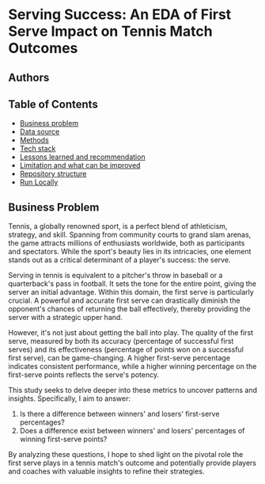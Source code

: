 # Serving Success: An EDA of First Serve Impact on Tennis Match Outcomes
## Authors
## Table of Contents
* [Business problem]()
* [Data source]()
* [Methods]()
* [Tech stack]()
* [Lessons learned and recommendation]()
* [Limitation and what can be improved]()
* [Repository structure]()
* [Run Locally]()
## Business Problem
Tennis, a globally renowned sport, is a perfect blend of athleticism, strategy, and skill. Spanning from community courts to grand slam arenas, the game attracts millions of enthusiasts worldwide, both as participants and spectators. While the sport's beauty lies in its intricacies, one element stands out as a critical determinant of a player's success: the serve.

Serving in tennis is equivalent to a pitcher's throw in baseball or a quarterback's pass in football. It sets the tone for the entire point, giving the server an initial advantage. Within this domain, the first serve is particularly crucial. A powerful and accurate first serve can drastically diminish the opponent's chances of returning the ball effectively, thereby providing the server with a strategic upper hand.

However, it's not just about getting the ball into play. The quality of the first serve, measured by both its accuracy (percentage of successful first serves) and its effectiveness (percentage of points won on a successful first serve), can be game-changing. A higher first-serve percentage indicates consistent performance, while a higher winning percentage on the first-serve points reflects the serve's potency.

This study seeks to delve deeper into these metrics to uncover patterns and insights. Specifically, I aim to answer:

1. Is there a difference between winners' and losers' first-serve percentages?
2. Does a difference exist between winners' and losers' percentages of winning first-serve points?

By analyzing these questions, I hope to shed light on the pivotal role the first serve plays in a tennis match's outcome and potentially provide players and coaches with valuable insights to refine their strategies.
